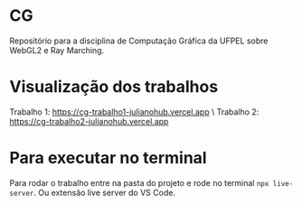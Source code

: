 # CG
Repositório para a disciplina de Computação Gráfica da UFPEL sobre WebGL2 e Ray Marching.

# Visualização dos trabalhos
Trabalho 1: https://cg-trabalho1-julianohub.vercel.app \\
Trabalho 2: https://cg-trabalho2-julianohub.vercel.app

# Para executar no terminal
Para rodar o trabalho entre na pasta do projeto e rode no terminal `npx live-server`. Ou extensão live server do VS Code.

